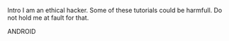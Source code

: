 Intro
I am an ethical hacker. Some of these tutorials could be harmfull. Do not hold me at fault for that.

ANDROID

